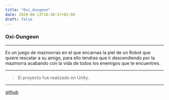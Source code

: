 ```yaml
---
title: "Oxi_dungeon"
date: 2020-08-13T18:30:57+02:00
draft: false
---
```



### Oxi-Dungeon

------------


Es un juego de mazmorras en el que encarnas la piel de un Robot que quiere rescatar a su amigo, para ello tendras que ir descendiendo por la mazmorra acabando con la vida de todos los enemigos que
te encuentres.

------------


>El proyecto fue realizado en Unity.

------------


[github](https://github.com/ManhattanTeam/OxiDungeon "github")

